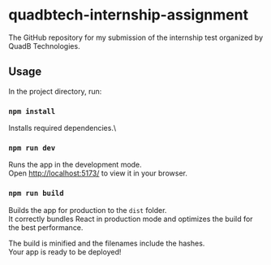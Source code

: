 # quadbtech-internship-assignment
The GitHub repository for my submission of the internship test organized by QuadB Technologies.
## Usage
In the project directory, run:
### `npm install`

Installs required dependencies.\

### `npm run dev`

Runs the app in the development mode.\
Open [http://localhost:5173/](http://localhost:5173/) to view it in your browser.

### `npm run build`

Builds the app for production to the `dist` folder.\
It correctly bundles React in production mode and optimizes the build for the best performance.

The build is minified and the filenames include the hashes.\
Your app is ready to be deployed!
